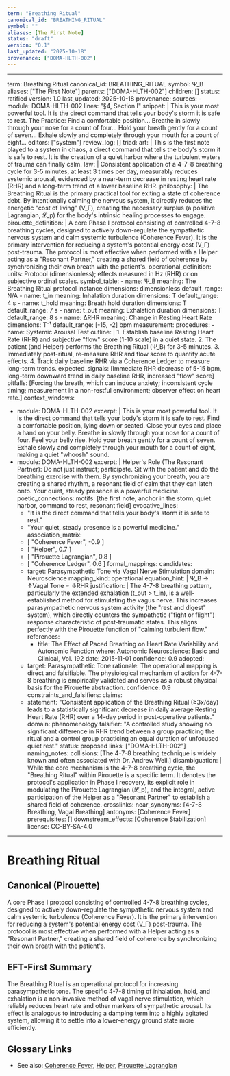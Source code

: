 ```yaml
---
term: "Breathing Ritual"
canonical_id: "BREATHING_RITUAL"
symbol: ""
aliases: [The First Note]
status: "draft"
version: "0.1"
last_updated: "2025-10-18"
provenance: ["DOMA-HLTH-002"]
---
```


---
term: Breathing Ritual
canonical_id: BREATHING_RITUAL
symbol: Ψ_B
aliases: ["The First Note"]
parents: ["DOMA-HLTH-002"]
children: []
status: ratified
version: 1.0
last_updated: 2025-10-18
provenance:
  sources:
    - module: DOMA-HLTH-002
      lines: "§4, Section I"
      snippet: |
        This is your most powerful tool. It is the direct command that tells your body's storm it is safe to rest. The Practice: Find a comfortable position... Breathe in slowly through your nose for a count of four... Hold your breath gently for a count of seven... Exhale slowly and completely through your mouth for a count of eight...
  editors: ["system"]
  review_log: []
triad:
  art: |
    This is the first note played to a system in chaos, a direct command that tells the body's storm it is safe to rest. It is the creation of a quiet harbor where the turbulent waters of trauma can finally calm.
  law: |
    Consistent application of a 4-7-8 breathing cycle for 3-5 minutes, at least 3 times per day, measurably reduces systemic arousal, evidenced by a near-term decrease in resting heart rate (RHR) and a long-term trend of a lower baseline RHR.
  philosophy: |
    The Breathing Ritual is the primary practical tool for exiting a state of coherence debt. By intentionally calming the nervous system, it directly reduces the energetic "cost of living" (V_Γ), creating the necessary surplus (a positive Lagrangian, 𝓛_p) for the body's intrinsic healing processes to engage.
pirouette_definition: |
  A core Phase I protocol consisting of controlled 4-7-8 breathing cycles, designed to actively down-regulate the sympathetic nervous system and calm systemic turbulence (Coherence Fever). It is the primary intervention for reducing a system's potential energy cost (V_Γ) post-trauma. The protocol is most effective when performed with a Helper acting as a "Resonant Partner," creating a shared field of coherence by synchronizing their own breath with the patient's.
operational_definition:
  units: Protocol (dimensionless); effects measured in Hz (RHR) or on subjective ordinal scales.
  symbol_table:
    - name: Ψ_B
      meaning: The Breathing Ritual protocol instance
      dimensions: dimensionless
      default_range: N/A
    - name: t_in
      meaning: Inhalation duration
      dimensions: T
      default_range: 4 s
    - name: t_hold
      meaning: Breath hold duration
      dimensions: T
      default_range: 7 s
    - name: t_out
      meaning: Exhalation duration
      dimensions: T
      default_range: 8 s
    - name: ΔRHR
      meaning: Change in Resting Heart Rate
      dimensions: T⁻¹
      default_range: [-15, -2] bpm
  measurement:
    procedures:
      - name: Systemic Arousal Test
        outline: |
          1. Establish baseline Resting Heart Rate (RHR) and subjective "flow" score (1-10 scale) in a quiet state.
          2. The patient (and Helper) performs the Breathing Ritual (Ψ_B) for 3-5 minutes.
          3. Immediately post-ritual, re-measure RHR and flow score to quantify acute effects.
          4. Track daily baseline RHR via a Coherence Ledger to measure long-term trends.
        expected_signals: [Immediate RHR decrease of 5-15 bpm, long-term downward trend in daily baseline RHR, increased "flow" score]
        pitfalls: [Forcing the breath, which can induce anxiety; inconsistent cycle timing; measurement in a non-restful environment; observer effect on heart rate.]
context_windows:
  - module: DOMA-HLTH-002
    excerpt: |
      This is your most powerful tool. It is the direct command that tells your body's storm it is safe to rest. Find a comfortable position, lying down or seated. Close your eyes and place a hand on your belly. Breathe in slowly through your nose for a count of four. Feel your belly rise. Hold your breath gently for a count of seven. Exhale slowly and completely through your mouth for a count of eight, making a quiet "whoosh" sound.
  - module: DOMA-HLTH-002
    excerpt: |
      Helper's Role (The Resonant Partner): Do not just instruct; participate. Sit with the patient and do the breathing exercise with them. By synchronizing your breath, you are creating a shared rhythm, a resonant field of calm that they can latch onto. Your quiet, steady presence is a powerful medicine.
poetic_connections:
  motifs: [the first note, anchor in the storm, quiet harbor, command to rest, resonant field]
  evocative_lines:
    - "It is the direct command that tells your body's storm it is safe to rest."
    - "Your quiet, steady presence is a powerful medicine."
  association_matrix:
    - [ "Coherence Fever", -0.9 ]
    - [ "Helper", 0.7 ]
    - [ "Pirouette Lagrangian", 0.8 ]
    - [ "Coherence Ledger", 0.6 ]
formal_mappings:
  candidates:
    - target: Parasympathetic Tone via Vagal Nerve Stimulation
      domain: Neuroscience
      mapping_kind: operational
      equation_hint: |
        Ψ_B → ↑Vagal Tone ∝ ↓RHR
      justification: |
        The 4-7-8 breathing pattern, particularly the extended exhalation (t_out > t_in), is a well-established method for stimulating the vagus nerve. This increases parasympathetic nervous system activity (the "rest and digest" system), which directly counters the sympathetic ("fight or flight") response characteristic of post-traumatic states. This aligns perfectly with the Pirouette function of "calming turbulent flow."
      references:
        - title: The Effect of Paced Breathing on Heart Rate Variability and Autonomic Function
          where: Autonomic Neuroscience: Basic and Clinical, Vol. 192
          date: 2015-11-01
      confidence: 0.9
  adopted:
    - target: Parasympathetic Tone
      rationale: The operational mapping is direct and falsifiable. The physiological mechanism of action for 4-7-8 breathing is empirically validated and serves as a robust physical basis for the Pirouette abstraction.
      confidence: 0.9
constraints_and_falsifiers:
  claims:
    - statement: "Consistent application of the Breathing Ritual (≥3x/day) leads to a statistically significant decrease in daily average Resting Heart Rate (RHR) over a 14-day period in post-operative patients."
      domain: phenomenology
      falsifier: "A controlled study showing no significant difference in RHR trend between a group practicing the ritual and a control group practicing an equal duration of unfocused quiet rest."
      status: proposed
      links: ["DOMA-HLTH-002"]
naming_notes:
  collisions: [The 4-7-8 breathing technique is widely known and often associated with Dr. Andrew Weil.]
  disambiguation: |
    While the core mechanism is the 4-7-8 breathing cycle, the "Breathing Ritual" within Pirouette is a specific term. It denotes the protocol's application in Phase I recovery, its explicit role in modulating the Pirouette Lagrangian (𝓛_p), and the integral, active participation of the Helper as a "Resonant Partner" to establish a shared field of coherence.
crosslinks:
  near_synonyms: [4-7-8 Breathing, Vagal Breathing]
  antonyms: [Coherence Fever]
  prerequisites: []
  downstream_effects: [Coherence Stabilization]
license: CC-BY-SA-4.0
---

# Breathing Ritual

## Canonical (Pirouette)
A core Phase I protocol consisting of controlled 4-7-8 breathing cycles, designed to actively down-regulate the sympathetic nervous system and calm systemic turbulence (Coherence Fever). It is the primary intervention for reducing a system's potential energy cost (V_Γ) post-trauma. The protocol is most effective when performed with a Helper acting as a "Resonant Partner," creating a shared field of coherence by synchronizing their own breath with the patient's.

## EFT-First Summary
The Breathing Ritual is an operational protocol for increasing parasympathetic tone. The specific 4-7-8 timing of inhalation, hold, and exhalation is a non-invasive method of vagal nerve stimulation, which reliably reduces heart rate and other markers of sympathetic arousal. Its effect is analogous to introducing a damping term into a highly agitated system, allowing it to settle into a lower-energy ground state more efficiently.

## Glossary Links
- See also: [Coherence Fever](...), [Helper](...), [Pirouette Lagrangian](...)